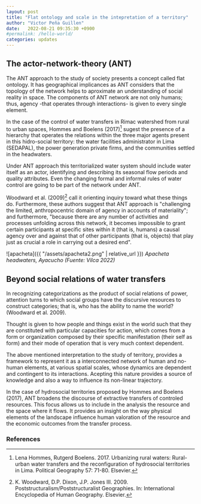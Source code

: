 ```yaml
---
layout: post
title: "Flat ontology and scale in the intepretation of a territory"
author: "Victor Peña Guillen"
date:   2022-08-21 09:35:30 +0900
#permalink: /hello-world/
categories: updates
---
```


## The actor-network-theory (ANT)

The ANT approach to the study of society presents a concept called flat ontology. It has geographical implicances as ANT considers that the topology of the network helps to aproximate an understanding of social reality in space. The components of ANT network are not only humans; thus, agency -that operates through interactions- is given to every single element.

In the case of the control of water transfers in Rimac watershed from rural to urban spaces, Hommes and Boelens (2017)[^1] sugest the presence of a hierarchy that operates the relations within the three major agents present in this hidro-social territory: the water facilities administrator in Lima (SEDAPAL), the power generation private firms, and the communities settled in the headwaters.

Under ANT approach this territorialized water system should include water itself as an actor, identifying and describing its seasonal flow periods and quality attributes. Even the changing formal and informal rules of water control are going to be part of the network under ANT.

Woodward et al. (2009)[^2] call it orienting inquiry toward what these things do. Furthermore, these authors suggest that ANT approach is "challenging the limited, anthropocentric domain of agency in accounts of materiality"; and furthermore, "because there are any number of activities and processes unfolding across this network, it becomes impossible to grant certain participants at specific sites within it (that is, humans) a causal agency over and against that of other participants (that is, objects) that play just as crucial a role in carrying out a desired end".

![apacheta]({{ "/assets/apacheta2.png" | relative_url }})
*Apacheta headwaters, Ayacucho (Fuente: Vilca 2022)*

## Beyond social relations of water transfers

In recognizing categorizations as the product of social relations of power, attention turns to which social groups have the discursive resources to construct categories; that is, who has the ability to name the world? (Woodward et al. 2009).

Thought is given to how people and things exist
in the world such that they are constituted with particular capacities for action, which comes from a form or organization composed by their specific manifestation (their self as form) and their mode of operation that is very much context dependent.

The above mentioned interpretation to the study of territory, provides a framework to represent it as a interconnected network of human and no-human elements, at various spatial scales, whose dynamics are dependent and contingent to its interactions. Acepting this nature provides a source of knowledge and also a way to influence its non-linear trajectory.

In the case of hydrosocial territories proposed by Hommes and Boelens (2017), ANT broadens the discourse of extractive transfers of controled resources. This focus allows us to include in the analysis the resource and the space where it flows. It provides an insight on the way physical elements of the landscape influence human valoration of the resource and the economic outcomes from the transfer process.

### References

[^1]: Lena Hommes, Rutgerd Boelens. 2017. Urbanizing rural waters: Rural-urban water transfers and the reconfiguration of hydrosocial territories in Lima. Political Geography 57: 71-80. Elsevier.

[^2]: K. Woodward, D.P. Dixon, J.P. Jones III. 2009. Poststructuralism/Poststructuralist Geographies. In: International Encyclopedia of Human Geography. Elsevier.
